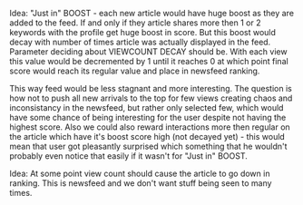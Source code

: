 Idea:
"Just in" BOOST - each new article would have huge boost as they are added to the feed. 
If and only if they article shares more then 1 or 2 keywords with the profile get huge boost in score. But this boost would decay with number of times article was actually displayed in the feed. Parameter deciding about VIEWCOUNT DECAY should be. With each view this value would be decremented by 1 until it reaches 0 at which point final score would reach its regular value and place in newsfeed ranking.

This way feed would be less stagnant and more interesting. 
The question is how not to push all new arrivals to the top for few views creating chaos and inconsistancy in the newsfeed, but rather only selected few, which would have some chance of being interesting for the user despite not having the highest score. 
Also we could also reward interactions more then regular on the article which have it's boost score high (not decayed yet) - this would mean that user got pleasantly surprised which something that he wouldn't probably even notice that easily if it wasn't for "Just in" BOOST.




Idea:
At some point view count should cause the article to go down in ranking. 
This is newsfeed and we don't want stuff being seen to many times.